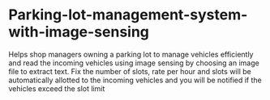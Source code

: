 # Parking-lot-management-system-with-image-sensing
Helps shop managers owning a parking lot to manage vehicles efficiently and read the incoming vehicles using image sensing by choosing an image file to extract text. Fix the number of slots, rate per hour and slots will be automatically allotted to the incoming vehicles and you will be notified if the vehicles exceed the slot limit
